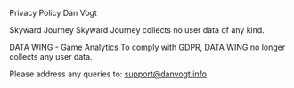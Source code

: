 Privacy Policy
Dan Vogt


Skyward Journey
Skyward Journey collects no user data of any kind.

DATA WING - Game Analytics
To comply with GDPR, DATA WING no longer collects any user data.


Please address any queries to: support@danvogt.info